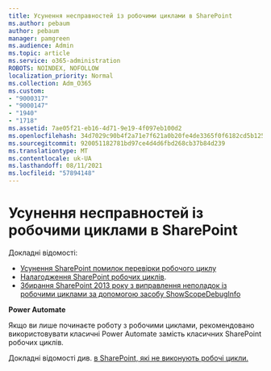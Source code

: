 ```yaml
---
title: Усунення несправностей із робочими циклами в SharePoint
ms.author: pebaum
author: pebaum
manager: pamgreen
ms.audience: Admin
ms.topic: article
ms.service: o365-administration
ROBOTS: NOINDEX, NOFOLLOW
localization_priority: Normal
ms.collection: Adm_O365
ms.custom:
- "9000317"
- "9000147"
- "1940"
- "1718"
ms.assetid: 7ae05f21-eb16-4d71-9e19-4f097eb100d2
ms.openlocfilehash: 34d7029c90b4f2a71e7f621a0b20fe4de3365f0f6182cd5b125a8c1a6055222a
ms.sourcegitcommit: 920051182781bd97ce4d4d6fbd268cb37b84d239
ms.translationtype: MT
ms.contentlocale: uk-UA
ms.lasthandoff: 08/11/2021
ms.locfileid: "57894148"
---
```

# <a name="troubleshoot-workflows-in-sharepoint"></a>Усунення несправностей із робочими циклами в SharePoint

Докладні відомості:

- [Усунення SharePoint помилок перевірки робочого циклу](https://docs.microsoft.com/sharepoint/dev/general-development/troubleshooting-sharepoint-server-workflow-validation-errors-in-visio)
- [Налагодження SharePoint робочих циклів](https://docs.microsoft.com/sharepoint/dev/general-development/debugging-sharepoint-server-workflows).
- [Збирання SharePoint 2013 року з виправлення неполадок із робочими циклами за допомогою засобу ShowScopeDebugInfo](https://docs.microsoft.com/sharepoint/troubleshoot/workflows/gather-workflow-data)

**Power Automate**

Якщо ви лише починаєте роботу з [](https://docs.microsoft.com/power-automate/modern-approvals) робочими циклами, рекомендовано використовувати класичні Power Automate замість класичних SharePoint робочих циклів.

Докладні відомості див. [в SharePoint, які не виконують робочі цикли.](https://docs.microsoft.com/alchemyinsights/sharepoint-workflows-retiring)
